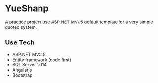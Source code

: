 # YueShanp
A practice project use ASP.NET MVC5 default template for a very simple quoted system.

## Use Tech
- ASP.NET MVC 5 
- Entity framework (code first)
- SQL Server 2014
- Angularjs
- Bootstrap
